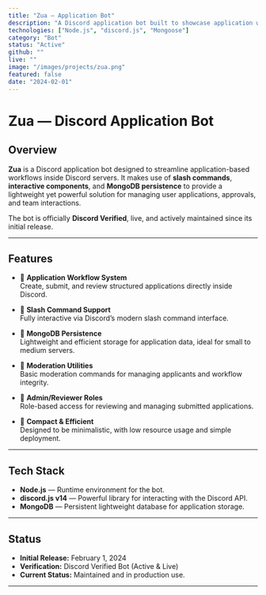 ```yaml
---
title: "Zua — Application Bot"
description: "A Discord application bot built to showcase application workflows, commands, and slash command interactions."
technologies: ["Node.js", "discord.js", "Mongoose"]
category: "Bot"
status: "Active"
github: "" 
live: ""   
image: "/images/projects/zua.png"
featured: false
date: "2024-02-01"
---
```


# Zua — Discord Application Bot

## Overview

**Zua** is a Discord application bot designed to streamline application-based workflows inside Discord servers. It makes use of **slash commands**, **interactive components**, and **MongoDB persistence** to provide a lightweight yet powerful solution for managing user applications, approvals, and team interactions.  

The bot is officially **Discord Verified**, live, and actively maintained since its initial release.

---

## Features

- 🔹 **Application Workflow System**  
  Create, submit, and review structured applications directly inside Discord.  

- 🔹 **Slash Command Support**  
  Fully interactive via Discord’s modern slash command interface.  

- 🔹 **MongoDB Persistence**  
  Lightweight and efficient storage for application data, ideal for small to medium servers.  

- 🔹 **Moderation Utilities**  
  Basic moderation commands for managing applicants and workflow integrity.  

- 🔹 **Admin/Reviewer Roles**  
  Role-based access for reviewing and managing submitted applications.  

- 🔹 **Compact & Efficient**  
  Designed to be minimalistic, with low resource usage and simple deployment.

---

## Tech Stack

- **Node.js** — Runtime environment for the bot.  
- **discord.js v14** — Powerful library for interacting with the Discord API.  
- **MongoDB** — Persistent lightweight database for application storage.  

---

## Status

- **Initial Release:** February 1, 2024  
- **Verification:** Discord Verified Bot (Active & Live)  
- **Current Status:** Maintained and in production use.  

---
